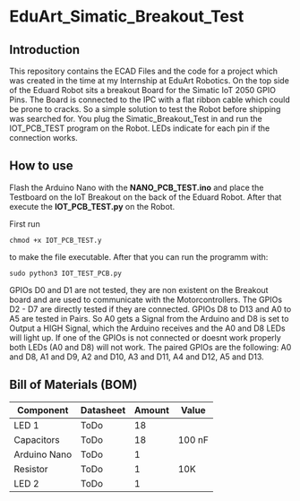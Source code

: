 # EduArt_Simatic_Breakout_Test

## Introduction

This repository contains the ECAD Files and the code for a project which was created in the time at my Internship at EduArt Robotics. On the top side of the Eduard Robot sits a breakout Board for the Simatic IoT 2050 GPIO Pins. The Board is connected to the IPC with a flat ribbon cable which could be prone to cracks. So a simple solution to test the Robot before shipping was searched for. You plug the Simatic_Breakout_Test in and run the IOT_PCB_TEST program on the Robot. LEDs indicate for each pin if the connection works.

## How to use

Flash the Arduino Nano with the **NANO_PCB_TEST.ino** and place the Testboard on the IoT Breakout on the back of the Eduard Robot. After that execute the **IOT_PCB_TEST.py** on the Robot.

First run 
```
chmod +x IOT_PCB_TEST.y
```
to make the file executable. After that you can run the programm with:
```
sudo python3 IOT_TEST_PCB.py
```

GPIOs D0 and D1 are not tested, they are non existent on the Breakout board and are used to communicate with the Motorcontrollers.
The GPIOs D2 - D7 are directly tested if they are connected. GPIOs D8 to D13 and A0 to A5 are tested in Pairs. So A0 gets a Signal from the Arduino and D8 is set to Output a HIGH Signal, which the Arduino receives and the A0 and D8 LEDs will light up. If one of the GPIOs is not connected or doesnt work properly both LEDs (A0 and D8) will not work.
The paired GPIOs are the following: A0 and D8, A1 and D9, A2 and D10, A3 and D11, A4 and D12, A5 and D13.

## Bill of Materials (BOM)

| Component    | Datasheet | Amount | Value  |
| ------------ | --------- | ------ | ------ |
| LED 1        | ToDo      | 18     |        |
| Capacitors   | ToDo      | 18     | 100 nF |
| Arduino Nano | ToDo      | 1      |        |
| Resistor     | ToDo      | 1      | 10K    |
| LED 2        | ToDo      | 1      |        |
